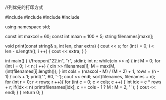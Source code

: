 //列优先的打印方式



#include <iostream>
#include <string>
#include <algorithm>
#include <cstdio>

using namespace std;

const int maxcol = 60;
const int maxn = 100 + 5;
string filenames[maxn];

void print(const string& s, int len, char extra)
{
    cout << s;
    for (int i = 0; i < len - s.length(); i ++)
    {
        cout << extra;
    }
}

int main()
{
    //freopen("22.in", "r", stdin);
    int n;
    while(cin >> n)
    {
        int M = 0;
        for (int i = 0; i < n; i ++)
        {
            cin >> filenames[i];
            M = max(M, (int)filenames[i].length());
        }
        int cols = (maxcol - M) / (M + 2) + 1, rows = (n - 1) / cols + 1;
        print("", 60, '-');
        cout << endl;
        sort(filenames, filenames + n);
        for (int r = 0; r < rows; r ++){
            for (int c = 0; c < cols; c ++)
            {
                int idx = c * rows + r;
                if(idx < n)
                    print(filenames[idx], c == cols - 1 ? M : M + 2, ' ');
            }
            cout << endl;
        }
    }
    return 0;
}


















